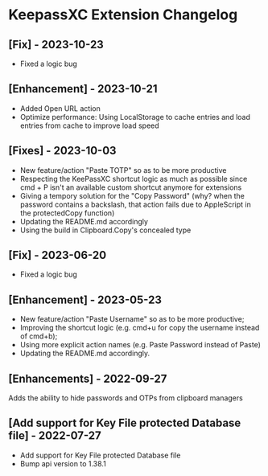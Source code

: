 # KeepassXC Extension Changelog

## [Fix] - 2023-10-23

- Fixed a logic bug

## [Enhancement] - 2023-10-21

- Added Open URL action
- Optimize performance: Using LocalStorage to cache entries and load entries from cache to improve load speed

## [Fixes] - 2023-10-03

- New feature/action "Paste TOTP" so as to be more productive
- Respecting the KeePassXC shortcut logic as much as possible since cmd + P isn't an available custom shortcut anymore for extensions
- Giving a tempory solution for the "Copy Password" (why? when the password contains a backslash, that action fails due to AppleScript in the protectedCopy function)
- Updating the README.md accordingly
- Using the build in Clipboard.Copy's concealed type 

## [Fix] - 2023-06-20

- Fixed a logic bug

## [Enhancement] - 2023-05-23

- New feature/action "Paste Username" so as to be more productive;
- Improving the shortcut logic (e.g. cmd+u for copy the username instead of cmd+b);
- Using more explicit action names (e.g. Paste Password instead of Paste)
- Updating the README.md accordingly.


## [Enhancements] - 2022-09-27

Adds the ability to hide passwords and OTPs from clipboard managers

## [Add support for Key File protected Database file] - 2022-07-27

- Add support for Key File protected Database file
- Bump api version to 1.38.1